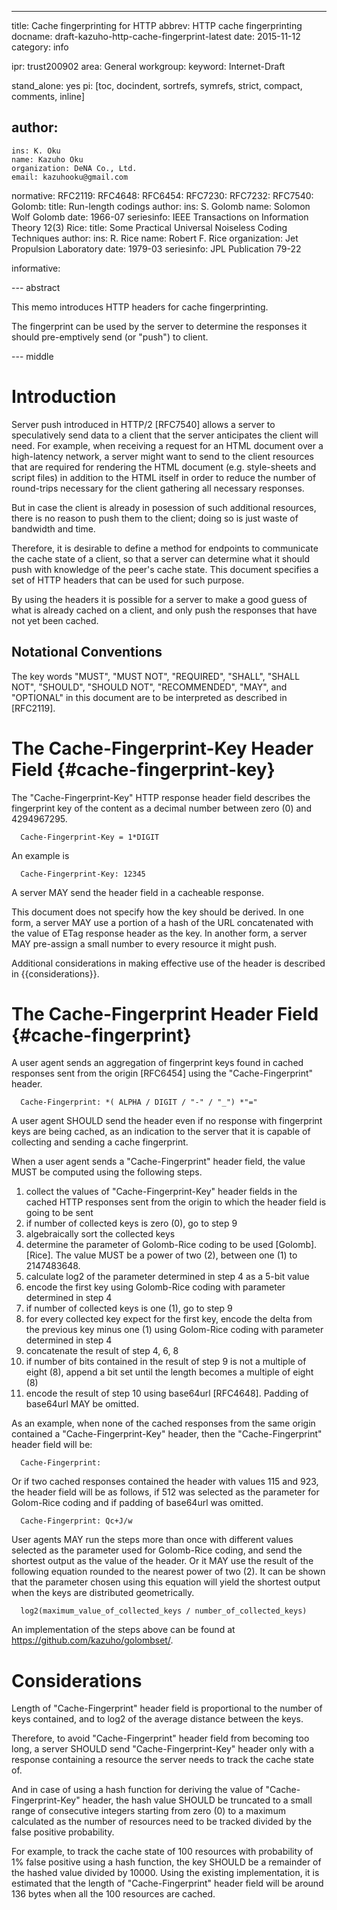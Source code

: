 ---
title: Cache fingerprinting for HTTP
abbrev: HTTP cache fingerprinting
docname: draft-kazuho-http-cache-fingerprint-latest
date: 2015-11-12
category: info

ipr: trust200902
area: General
workgroup:
keyword: Internet-Draft

stand_alone: yes
pi: [toc, docindent, sortrefs, symrefs, strict, compact, comments, inline]

author:
 -
    ins: K. Oku
    name: Kazuho Oku
    organization: DeNA Co., Ltd.
    email: kazuhooku@gmail.com

normative:
  RFC2119:
  RFC4648:
  RFC6454:
  RFC7230:
  RFC7232:
  RFC7540:
  Golomb:
    title: Run-length codings
    author:
      ins: S. Golomb
      name: Solomon Wolf Golomb
    date: 1966-07
    seriesinfo: IEEE Transactions on Information Theory 12(3)
  Rice:
    title: Some Practical Universal Noiseless Coding Techniques
    author:
      ins: R. Rice
      name: Robert F. Rice
      organization: Jet Propulsion Laboratory
    date: 1979-03
    seriesinfo: JPL Publication 79-22

informative:

--- abstract

This memo introduces HTTP headers for cache fingerprinting.

The fingerprint can be used by the server to determine the responses it should pre-emptively send (or "push") to client.

--- middle

# Introduction

Server push introduced in HTTP/2 [RFC7540] allows a server to speculatively send data to a client that the server anticipates the client will need.
For example, when receiving a request for an HTML document over a high-latency network, a server might want to send to the client resources that are required for rendering the HTML document (e.g. style-sheets and script files) in addition to the HTML itself in order to reduce the number of round-trips necessary for the client gathering all necessary responses.

But in case the client is already in posession of such additional resources, there is no reason to push them to the client; doing so is just waste of bandwidth and time.

Therefore, it is desirable to define a method for endpoints to communicate the cache state of a client, so that a server can determine what it should push with knowledge of the peer's cache state.  This document specifies a set of HTTP headers that can be used for such purpose.

By using the headers it is possible for a server to make a good guess of what is already cached on a client, and only push the responses that have not yet been cached.

## Notational Conventions

The key words "MUST", "MUST NOT", "REQUIRED", "SHALL", "SHALL NOT", "SHOULD",
"SHOULD NOT", "RECOMMENDED", "MAY", and "OPTIONAL" in this document are to be
interpreted as described in [RFC2119].

# The Cache-Fingerprint-Key Header Field {#cache-fingerprint-key}

The "Cache-Fingerprint-Key" HTTP response header field describes the fingerprint key of the content as a decimal number between zero (0) and 4294967295.

~~~
  Cache-Fingerprint-Key = 1*DIGIT
~~~

An example is

~~~
  Cache-Fingerprint-Key: 12345
~~~

A server MAY send the header field in a cacheable response.

This document does not specify how the key should be derived.
In one form, a server MAY use a portion of a hash of the URL concatenated with the value of ETag response header as the key.
In another form, a server MAY pre-assign a small number to every resource it might push.

Additional considerations in making effective use of the header is described in {{considerations}}.

# The Cache-Fingerprint Header Field {#cache-fingerprint}

A user agent sends an aggregation of fingerprint keys found in cached responses sent from the origin [RFC6454] using the "Cache-Fingerprint" header.

~~~
  Cache-Fingerprint: *( ALPHA / DIGIT / "-" / "_") *"="
~~~

A user agent SHOULD send the header even if no response with fingerprint keys are being cached, as an indication to the server that it is capable of collecting and sending a cache fingerprint.

When a user agent sends a "Cache-Fingerprint" header field, the value MUST be computed using the following steps.

1. collect the values of "Cache-Fingerprint-Key" header fields in the cached HTTP responses sent from the origin to which the header field is going to be sent
2. if number of collected keys is zero (0), go to step 9
3. algebraically sort the collected keys
4. determine the parameter of Golomb-Rice coding to be used [Golomb].[Rice].  The value MUST be a power of two (2), between one (1) to 2147483648.
5. calculate log2 of the parameter determined in step 4 as a 5-bit value
6. encode the first key using Golomb-Rice coding with parameter determined in step 4
7. if number of collected keys is one (1), go to step 9
8. for every collected key expect for the first key, encode the delta from the previous key minus one (1) using Golom-Rice coding with parameter determined in step 4
9. concatenate the result of step 4, 6, 8
10. if number of bits contained in the result of step 9 is not a multiple of eight (8), append a bit set until the length becomes a multiple of eight (8)
11. encode the result of step 10 using base64url [RFC4648].  Padding of base64url MAY be omitted.

As an example, when none of the cached responses from the same origin contained a "Cache-Fingerprint-Key" header, then the  "Cache-Fingerprint" header field will be:

~~~
  Cache-Fingerprint:
~~~

Or if two cached responses contained the header with values 115 and 923, the header field will be as follows, if 512 was selected as the parameter for Golom-Rice coding and if padding of base64url was omitted.

~~~
  Cache-Fingerprint: Qc+J/w
~~~

User agents MAY run the steps more than once with different values selected as the parameter used for Golomb-Rice coding, and send the shortest output as the value of the header.
Or it MAY use the result of the following equation rounded to the nearest power of two (2).  It can be shown that the parameter chosen using this equation will yield the shortest output when the keys are distributed geometrically.

~~~
  log2(maximum_value_of_collected_keys / number_of_collected_keys)
~~~

An implementation of the steps above can be found at https://github.com/kazuho/golombset/.

# Considerations

Length of "Cache-Fingerprint" header field is proportional to the number of keys contained, and to log2 of the average distance between the keys.

Therefore, to avoid "Cache-Fingerprint" header field from becoming too long, a server SHOULD send "Cache-Fingerprint-Key" header only with a response containing a resource the server needs to track the cache state of.

And in case of using a hash function for deriving the value of "Cache-Fingerprint-Key" header, the hash value SHOULD be truncated to a small range of consecutive integers starting from zero (0) to a maximum calculated as the number of resources need to be tracked divided by the false positive probability.

For example, to track the cache state of 100 resources with probability of 1% false positive using a hash function, the key SHOULD be a remainder of the hashed value divided by 10000.
Using the existing implementation, it is estimated that the length of "Cache-Fingerprint" header field will be around 136 bytes when all the 100 resources are cached.
